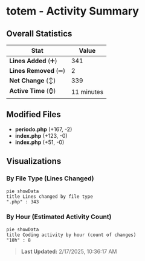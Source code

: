 # totem - Activity Summary 

## Overall Statistics

| Stat                   | Value                                                             |
| ---------------------- | ----------------------------------------------------------------- |
| **Lines Added** (➕)   | 341                                          |
| **Lines Removed** (➖) | 2                                        |
| **Net Change** (↕)    | 339                |
| **Active Time** (⌚)   | 11 minutes |


## Modified Files
- **periodo.php** (+167, -2)
- **index.php** (+123, -0)
- **index.php** (+51, -0)

## Visualizations

### By File Type (Lines Changed)

```mermaid
pie showData
title Lines changed by file type
".php" : 343
```

### By Hour (Estimated Activity Count)

```mermaid
pie showData
title Coding activity by hour (count of changes)
"10h" : 8
```


> **Last Updated:** 2/17/2025, 10:36:17 AM